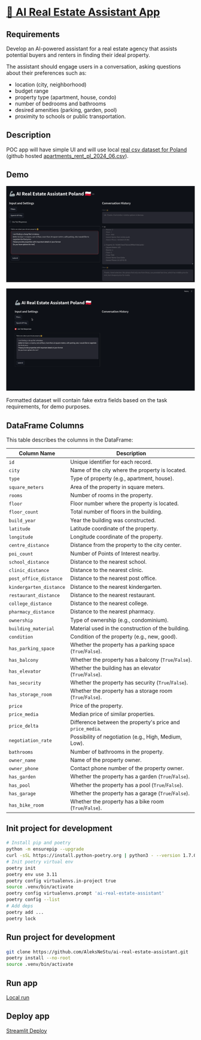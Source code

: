 # [💬 AI Real Estate Assistant App](https://ai-real-estate-assistant.streamlit.app/)

## Requirements
Develop an AI-powered assistant for a real estate agency that assists potential buyers and renters in finding their ideal property.

The assistant should engage users in a conversation, asking questions about their preferences such as:
- location (city, neighborhood)
- budget range
- property type (apartment, house, condo)
- number of bedrooms and bathrooms
- desired amenities (parking, garden, pool)
- proximity to schools or public transportation.


## Description
POC app will have simple UI and will use local [real csv dataset for Poland](https://www.kaggle.com/datasets/krzysztofjamroz/apartment-prices-in-poland) (github hosted [apartments_rent_pl_2024_06.csv](dataset%2Fapartments_rent_pl_2024_06.csv)).

## Demo

![screen.png](assets/screen.png)

![demo.gif](assets/demo.gif)


Formatted dataset will contain fake extra fields based on the task requirements, for demo purposes.
## DataFrame Columns

This table describes the columns in the DataFrame:

| Column Name              | Description                                |
|--------------------------|--------------------------------------------|
| `id`                     | Unique identifier for each record.         |
| `city`                   | Name of the city where the property is located. |
| `type`                   | Type of property (e.g., apartment, house). |
| `square_meters`          | Area of the property in square meters.     |
| `rooms`                  | Number of rooms in the property.           |
| `floor`                  | Floor number where the property is located. |
| `floor_count`            | Total number of floors in the building.    |
| `build_year`             | Year the building was constructed.         |
| `latitude`               | Latitude coordinate of the property.       |
| `longitude`              | Longitude coordinate of the property.      |
| `centre_distance`        | Distance from the property to the city center. |
| `poi_count`              | Number of Points of Interest nearby.       |
| `school_distance`        | Distance to the nearest school.            |
| `clinic_distance`        | Distance to the nearest clinic.            |
| `post_office_distance`   | Distance to the nearest post office.       |
| `kindergarten_distance`  | Distance to the nearest kindergarten.      |
| `restaurant_distance`    | Distance to the nearest restaurant.        |
| `college_distance`       | Distance to the nearest college.           |
| `pharmacy_distance`      | Distance to the nearest pharmacy.          |
| `ownership`              | Type of ownership (e.g., condominium).     |
| `building_material`      | Material used in the construction of the building. |
| `condition`              | Condition of the property (e.g., new, good). |
| `has_parking_space`      | Whether the property has a parking space (`True`/`False`). |
| `has_balcony`            | Whether the property has a balcony (`True`/`False`). |
| `has_elevator`           | Whether the building has an elevator (`True`/`False`). |
| `has_security`           | Whether the property has security (`True`/`False`). |
| `has_storage_room`       | Whether the property has a storage room (`True`/`False`). |
| `price`                  | Price of the property.                     |
| `price_media`            | Median price of similar properties.        |
| `price_delta`            | Difference between the property's price and `price_media`. |
| `negotiation_rate`       | Possibility of negotiation (e.g., High, Medium, Low). |
| `bathrooms`              | Number of bathrooms in the property.       |
| `owner_name`             | Name of the property owner.                |
| `owner_phone`            | Contact phone number of the property owner. |
| `has_garden`             | Whether the property has a garden (`True`/`False`). |
| `has_pool`               | Whether the property has a pool (`True`/`False`). |
| `has_garage`             | Whether the property has a garage (`True`/`False`). |
| `has_bike_room`          | Whether the property has a bike room (`True`/`False`). |



## Init project for development
```sh
# Install pip and poetry
python -m ensurepip --upgrade
curl -sSL https://install.python-poetry.org | python3 - --version 1.7.0
# Init poetry virtual env
poetry init
poetry env use 3.11
poetry config virtualenvs.in-project true
source .venv/bin/activate
poetry config virtualenvs.prompt 'ai-real-estate-assistant'
poetry config --list
# Add deps
poetry add ...
poetry lock
```

## Run project for development
```sh
git clone https://github.com/AleksNeStu/ai-real-estate-assistant.git
poetry install --no-root
source .venv/bin/activate
```

## Run app

[Local run](utils/run_local.sh)

## Deploy app

[Streamlit Deploy](https://docs.streamlit.io/deploy)
